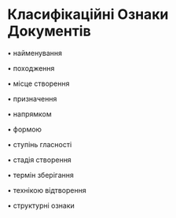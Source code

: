 # Класифікаційні Ознаки Документів
•	найменування

•	походження

•	місце створення

•	призначення

•	напрямком

•	формою

•	ступінь гласності

•	стадія створення

•	термін зберігання

•	технікою відтворення

•	структурні ознаки
